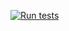 [![Run tests](https://github.com/rubenvdwolf/githubnew2/actions/workflows/run-tests.yml/badge.svg)](https://github.com/rubenvdwolf/githubnew2/actions/workflows/run-tests.yml)